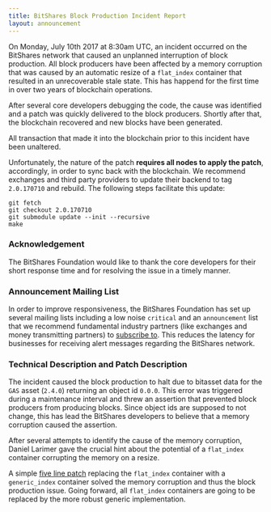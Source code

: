 ```yaml
---
title: BitShares Block Production Incident Report
layout: announcement
---
```


On Monday, July 10th 2017 at 8:30am UTC, an incident occurred on the BitShares
network that caused an unplanned interruption of block production. All block
producers have been affected by a memory corruption that was caused by an
automatic resize of a `flat_index` container that resulted in an unrecoverable
stale state. This has happend for the first time in over two years of
blockchain operations.

After several core developers debugging the code, the cause was identified and
a patch was quickly delivered to the block producers. Shortly after that, the
blockchain recovered and new blocks have been generated.

All transaction that made it into the blockchain prior to this incident have
been unaltered.

Unfortunately, the nature of the patch **requires all nodes to apply the
patch**, accordingly, in order to sync back with the blockchain. We recommend
exchanges and third party providers to update their backend to tag
`2.0.170710` and rebuild. The following steps facilitate this update:

    git fetch
    git checkout 2.0.170710
    git submodule update --init --recursive
    make

### Acknowledgement

The BitShares Foundation would like to thank the core developers for their
short response time and for resolving the issue in a timely manner.

### Announcement Mailing List

In order to improve responsiveness, the BitShares Foundation has set up several
mailing lists including a low noise `critical` and an `announcement` list that
we recommend fundamental industry partners (like exchanges and money
transmitting partners) to [subscribe to](http://lists.bitshares.foundation).
This reduces the latency for businesses for receiving alert messages regarding
the BitShares network.

### Technical Description and Patch Description

The incident caused the block production to halt due to bitasset data for
the `GAS` asset (`2.4.0`) returning an object id `0.0.0`. This error was
triggered during a maintenance interval and threw an assertion that prevented
block producers from producing blocks. Since object ids are supposed to not
change, this has lead the BitShares developers to believe that a memory
corruption caused the assertion.

After several attempts to identify the cause of the memory corruption, Daniel
Larimer gave the crucial hint about the potential of a `flat_index` container
corrupting the memory on a resize.

A simple [five line
patch](https://github.com/bitshares/bitshares-core/commit/67804359693168f16db98b40319593b64b6a9eed)
replacing the `flat_index` container with a `generic_index` container solved
the memory corruption and thus the block production issue. Going forward, all
`flat_index` containers are going to be replaced by the more robust generic
implementation.
